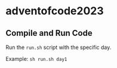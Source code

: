 # adventofcode2023

## Compile and Run Code

Run the `run.sh` script with the specific day.

Example: `sh run.sh day1`